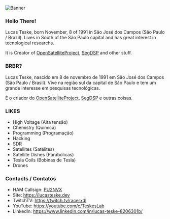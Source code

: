 ![Banner](https://lucasteske.dev/assets/banner-about.jpeg)

### Hello There!

Lucas Teske, born November, 8 of 1991 in São José dos Campos (São Paulo / Brazil). Lives in South of the São Paulo capital and has great interest in tecnological researchs.

It is Creator of [OpenSatelliteProject](https://github.com/OpenSatelliteProject/), [SegDSP](https://github.com/racerxdl/segdsp) and other stuff.

### BRBR?

Lucas Teske, nascido em 8 de novembro de 1991 em São José dos Campos (São Paulo / Brasil). Vive na região sul da capital de São Paulo e tem um grande interesse em pesquisas tecnológicas.

É o criador do [OpenSatelliteProject](https://github.com/OpenSatelliteProject/), [SegDSP](https://github.com/racerxdl/segdsp) e outras coisas.

### LIKES

* High Voltage (Alta tensão)
* Chemistry (Química)
* Programming (Programação)
* Hacking
* SDR
* Satellites (Satélites)
* Satellite Dishes (Parabólicas)
* Tesla Coils (Bobinas de Tesla)
* Drones

### Contacts / Contatos

* HAM Callsign: [PU2NVX](https://www.qrzcq.com/call/PU2NVX)
* Site: https://lucasteske.dev
* TwitchTV: https://twitch.tv/racerxdl
* YouTube: https://youtube.com/c/TeskesLab
* LinkedIn: https://www.linkedin.com/in/lucas-teske-8206301b/

<!--
**racerxdl/racerxdl** is a ✨ _special_ ✨ repository because its `README.md` (this file) appears on your GitHub profile.

Here are some ideas to get you started:

- 🔭 I’m currently working on ...
- 🌱 I’m currently learning ...
- 👯 I’m looking to collaborate on ...
- 🤔 I’m looking for help with ...
- 💬 Ask me about ...
- 📫 How to reach me: ...
- 😄 Pronouns: ...
- ⚡ Fun fact: ...
-->
